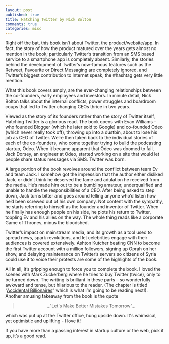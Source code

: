 ```yaml
---
layout: post
published: true
title: Hatching Twitter by Nick Bolton
comments: true
categories: misc
---
```


Right off the bat, this [book](http://www.amazon.in/Hatching-Twitter-Nick-Bilton/dp/1444761951/ref=sr_1_1?s=books&ie=UTF8&qid=1391504704&sr=1-1&keywords=hatching+twitter) isn’t about Twitter, the product/website/app. In fact, the story of how the product matured over the years gets almost no mention in the book; particularly Twitter’s transition from an SMS based service to a smartphone app is completely absent.  Similarly, the stories behind the development of Twitter’s now-famous features such as the Retweet, Favourite or Direct Messaging are completely ignored, and Twitter’s biggest contribution to Internet speak, the #hashtag gets very little mention.

What this book covers amply, are the ever-changing relationships between the co-founders, early employees and investors. In minute detail, Nick Bolton talks about the internal conflicts, power struggles and boardroom coups that led to Twitter changing CEOs thrice in two years.

Viewed as the story of its founders rather than the story of Twitter itself, Hatching Twitter is a glorious read. The book opens with Evan Williams – who founded Blogger (which he later sold to Google) and co-founded Odeo (which never really took off), throwing up into a dustbin, about to lose his job as CEO of Twitter. We’re then taken back to the individual stories of each of the co-founders, who come together trying to build the podcasting startup, Odeo. When it became apparent that Odeo was doomed to fail, Jack Dorsey, an engineer at Odeo, started working on a site that would let people share status messages via SMS. Twitter was born.

A large portion of the book revolves around the conflict between team Ev and team Jack. I somehow got the impression that the author either disliked Jack, or didn’t think he deserved the fame and adulation he received from the media.  He’s made him out to be a bumbling amateur, underqualified and unable to handle the responsibilities of a CEO. After being asked to step down, Jack turns bitter and goes around telling anyone who’d listen how he’d been screwed out of his own company. Not content with the sympathy, he starts referring to himself as the founder and inventor of Twitter. When he finally has enough people on his side, he plots his return to Twitter, toppling Ev and his allies on the way. The whole thing reads like a corporate Game of Thrones, minus the bloodshed.

Twitter’s impact on mainstream media, and its growth as a tool used to spread news, spark revolutions, and let celebrities engage with their audiences is covered extensively. Ashton Kutcher beating CNN to become the first Twitter account with a million followers, signing up Oprah on her show, and delaying maintenance on Twitter’s servers so citizens of Syria could use it to voice their protests are some of the highlights of the book.

All in all, it’s gripping enough to force you to complete the book. I loved the scenes with Mark Zuckerberg where he tries to buy Twitter (twice), only to be turned down. The writing is brilliant in these parts – so wonderfully awkward and tense, but hilarious to the reader.  (The chapter is titled “[Accidental Billionaires](http://www.amazon.in/Accidental-Billionaires-Betrayal-Founding-Facebook/dp/0099551233/ref=sr_1_1?s=books&ie=UTF8&qid=1391504737&sr=1-1&keywords=accidental+billionaires)” which is what I’m going to be reading next!). Another amusing takeaway from the book is the quote

> <center>_"Let's Make Better Mistakes Tomorrow"_</center>

which was put up at the Twitter office, hung upside down. It's whimsical, yet optimistic and uplifting - I love it!

If you have more than a passing interest in startup culture or the web, pick it up, it’s a good read.